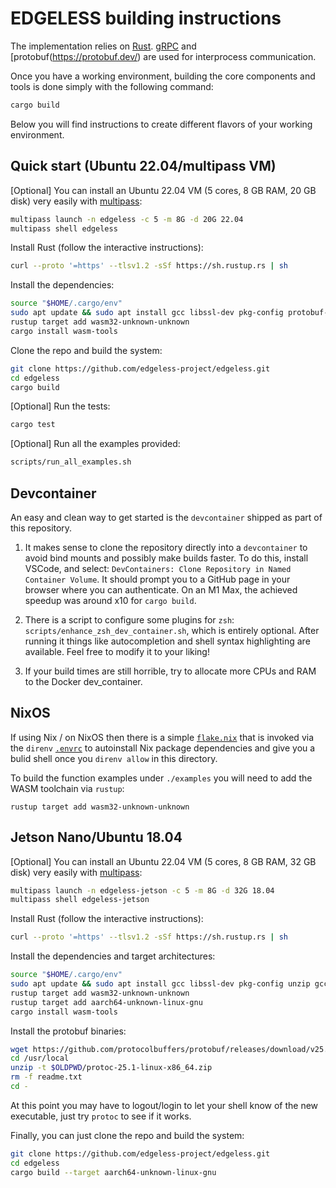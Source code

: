 # EDGELESS building instructions

The implementation relies on [Rust](https://www.rust-lang.org/).
[gRPC](https://grpc.io/) and [protobuf(https://protobuf.dev/) are used for interprocess communication.

Once you have a working environment, building the core components and tools is done simply with the following command:

```bash
cargo build
```

Below you will find instructions to create different flavors of your working environment.

## Quick start (Ubuntu 22.04/multipass VM)

[Optional] You can install an Ubuntu 22.04 VM (5 cores, 8 GB RAM, 20 GB disk) very easily with [multipass](https://multipass.run/):

```bash
multipass launch -n edgeless -c 5 -m 8G -d 20G 22.04
multipass shell edgeless
```

Install Rust (follow the interactive instructions):

```bash
curl --proto '=https' --tlsv1.2 -sSf https://sh.rustup.rs | sh
```

Install the dependencies:

```bash
source "$HOME/.cargo/env"
sudo apt update && sudo apt install gcc libssl-dev pkg-config protobuf-compiler make -y
rustup target add wasm32-unknown-unknown
cargo install wasm-tools
```

Clone the repo and build the system:

```bash
git clone https://github.com/edgeless-project/edgeless.git
cd edgeless
cargo build
```

[Optional] Run the tests:

```bash
cargo test
```

[Optional] Run all the examples provided:

```bash
scripts/run_all_examples.sh
```

## Devcontainer

An easy and clean way to get started is the `devcontainer` shipped as part of this
repository. 

1. It makes sense to clone the repository directly into a `devcontainer` to avoid
bind mounts and possibly make builds faster. To do this, install VSCode, and
select: `DevContainers: Clone Repository in Named Container Volume`. It should
prompt you to a GitHub page in your browser where you can authenticate. On an
M1 Max, the achieved speedup was around x10 for `cargo build`.

2. There is a script to configure some plugins for `zsh`:
`scripts/enhance_zsh_dev_container.sh`, which is entirely optional. After
running it things like autocompletion and shell syntax highlighting are
available. Feel free to modify it to your liking!

3. If your build times are still horrible, try to allocate more CPUs and RAM to
   the Docker dev_container.


## NixOS

If using Nix / on NixOS then there is a simple [`flake.nix`](./flake.nix) that is invoked via the `direnv` [`.envrc`](./.envrc) to autoinstall Nix package dependencies and give you a bulid shell once you `direnv allow` in this directory.

To build the function examples under `./examples` you will need to add the WASM toolchain via `rustup`:

```shell
rustup target add wasm32-unknown-unknown
```

## Jetson Nano/Ubuntu 18.04

[Optional] You can install an Ubuntu 22.04 VM (5 cores, 8 GB RAM, 32 GB disk) very easily with [multipass](https://multipass.run/):

```bash
multipass launch -n edgeless-jetson -c 5 -m 8G -d 32G 18.04
multipass shell edgeless-jetson
```

Install Rust (follow the interactive instructions):

```bash
curl --proto '=https' --tlsv1.2 -sSf https://sh.rustup.rs | sh
```

Install the dependencies and target architectures:

```bash
source "$HOME/.cargo/env"
sudo apt update && sudo apt install gcc libssl-dev pkg-config unzip gcc-aarch64-linux-gnu make -y
rustup target add wasm32-unknown-unknown
rustup target add aarch64-unknown-linux-gnu
cargo install wasm-tools
```

Install the protobuf binaries:

```bash
wget https://github.com/protocolbuffers/protobuf/releases/download/v25.1/protoc-25.1-linux-x86_64.zip
cd /usr/local
unzip -t $OLDPWD/protoc-25.1-linux-x86_64.zip
rm -f readme.txt
cd -
```

At this point you may have to logout/login to let your shell know of the new executable, just try `protoc` to see if it works.

Finally, you can just clone the repo and build the system:

```bash
git clone https://github.com/edgeless-project/edgeless.git
cd edgeless
cargo build --target aarch64-unknown-linux-gnu
```
